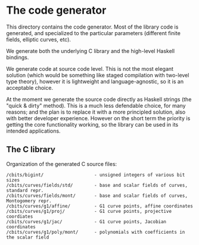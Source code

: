 
The code generator
==================

This directory contains the code generator. Most of the library code is generated,
and specialized to the particular parameters (different finite fields, elliptic 
curves, etc).

We generate both the underlying C library and the high-level Haskell bindings.

We generate code at source code level. This is not the most elegant solution
(which would be something like staged compilation with two-level type theory),
however it is lightweight and language-agnostic, so it is an acceptable choice.

At the moment we generate the source code directly as Haskell strings 
(the "quick & dirty" method). This is a much less defendable choice, for many 
reasons; and the plan is to replace it with a more principled solution, also 
with better developer experience. However on the short term the priority is 
getting the core functionality working, so the library can be used in its 
intended applications.

The C library
-------------

Organization of the generated C source files:

    /cbits/bigint/                   - unsigned integers of various bit sizes
    /cbits/curves/fields/std/        - base and scalar fields of curves, standard repr.
    /cbits/curves/fields/mont/       - base and scalar fields of curves, Montogomery repr.
    /cbits/curves/g1/affine/         - G1 curve points, affine coordinates
    /cbits/curves/g1/proj/           - G1 curve points, projective coordiates
    /cbits/curves/g1/jac/            - G1 curve points, Jacobian coordinates
    /cbits/curves/g1/poly/mont/      - polynomials with coefficients in the scalar field

